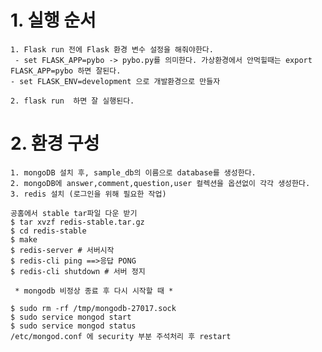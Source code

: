 # 1. 실행 순서
 `1. Flask run 전에 Flask 환경 변수 설정을 해줘야한다.`  
 ` - set FLASK_APP=pybo -> pybo.py를 의미한다. 가상환경에서 안먹힐때는 export FLASK_APP=pybo 하면 잘된다.`  
 `- set FLASK_ENV=development 으로 개발환경으로 만들자 `


`2. flask run  하면 잘 실행된다.`

# 2. 환경 구성
`1. mongoDB 설치 후, sample_db의 이름으로 database를 생성한다.`   
`2. mongoDB에 answer,comment,question,user 컬렉션을 옵션없이 각각 생성한다.`  
`3. redis 설치 (로그인을 위해 필요한 작업)`  
```
공홈에서 stable tar파일 다운 받기
$ tar xvzf redis-stable.tar.gz
$ cd redis-stable
$ make
$ redis-server # 서버시작
$ redis-cli ping ==>응답 PONG
$ redis-cli shutdown # 서버 정지
```  
` * mongodb 비정상 종료 후 다시 시작할 때 *`  
```
$ sudo rm -rf /tmp/mongodb-27017.sock
$ sudo service mongod start
$ sudo service mongod status
/etc/mongod.conf 에 security 부분 주석처리 후 restart

```